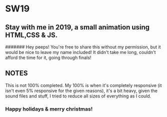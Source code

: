 # SW19
## Stay with me in 2019, a small animation using HTML,CSS &amp; JS.
####### Hey peeps! You're free to share this without my permission, but it would be nice to leave my name included! 
 It didn't take me long, couldn't afford the time for it, going through finals! 

## NOTES
 This is not 100% completed. My 100% is when it's completely responsive (it isn't even 5% responsive for the given reasons), it's a bit heavy, given the sound files and stuff, I tried to reduce all sizes of everything as I could. 
### Happy holidays & merry christmas! 
